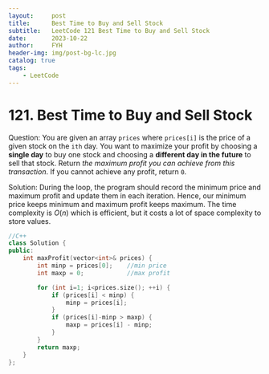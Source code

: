 ```yaml
---
layout:     post
title:      Best Time to Buy and Sell Stock
subtitle:   LeetCode 121 Best Time to Buy and Sell Stock
date:       2023-10-22
author:     FYH
header-img: img/post-bg-lc.jpg
catalog: true
tags:
    - LeetCode
---
```


# 121. Best Time to Buy and Sell Stock

Question: You are given an array `prices` where `prices[i]` is the price of a given stock on the `ith` day. You want to maximize your profit by choosing a **single day** to buy one stock and choosing a **different day in the future** to sell that stock. Return *the maximum profit you can achieve from this transaction*. If you cannot achieve any profit, return `0`.

Solution: During the loop, the program should record the minimum price and maximum profit and update them in each iteration. Hence, our minimum price keeps minimum and maximum profit keeps maximum. The time complexity is $O(n)$ which is efficient, but it costs a lot of space complexity to store values.

```C++
//C++
class Solution {
public:
    int maxProfit(vector<int>& prices) {
        int minp = prices[0];    //min price
        int maxp = 0;            //max profit

        for (int i=1; i<prices.size(); ++i) { 
            if (prices[i] < minp) {
                minp = prices[i];
            }
            if (prices[i]-minp > maxp) {
                maxp = prices[i] - minp;
            }
        }
        return maxp;
    }
};
```

